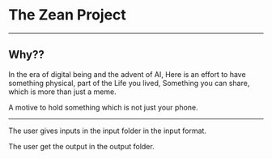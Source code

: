 # The Zean Project
***
## Why??
In the era of digital being and the advent of AI, 
Here is an effort to have something physical, 
part of the Life you lived,
Something you can share, which is more than just a meme.

A motive to hold something which is not just your phone.
***

The user gives inputs in the input folder in the input format.

The user get the output in the output folder.



